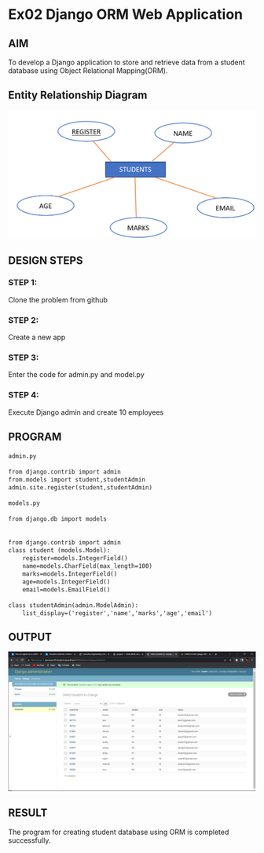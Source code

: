 # Ex02 Django ORM Web Application

## AIM
To develop a Django application to store and retrieve data from a student database using Object Relational Mapping(ORM).

## Entity Relationship Diagram

![OUTPUT](./ER.png)


## DESIGN STEPS

### STEP 1:
Clone the problem from github

### STEP 2:
Create a new app

### STEP 3:
Enter the code for admin.py and model.py

### STEP 4:
Execute Django admin and create 10 employees

## PROGRAM

```
admin.py

from django.contrib import admin
from.models import student,studentAdmin
admin.site.register(student,studentAdmin)

models.py

from django.db import models


from django.contrib import admin
class student (models.Model):
    register=models.IntegerField()
    name=models.CharField(max_length=100)
    marks=models.IntegerField()
    age=models.IntegerField()
    email=models.EmailField()

class studentAdmin(admin.ModelAdmin):
    list_display=('register','name','marks','age','email')
```

## OUTPUT

![OUTPUT](./OUT.png)


## RESULT

The program for creating student database using ORM is completed successfully.